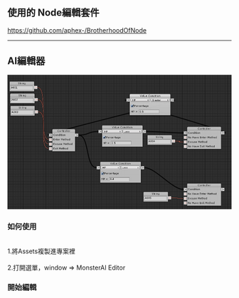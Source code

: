 ## 使用的 Node編輯套件
https://github.com/aphex-/BrotherhoodOfNode

----------------------------------------------------------------------------------------

## AI編輯器
![Image](https://raw.githubusercontent.com/apperdog/EditorMonsterAI/master/show.png)



### 如何使用
<br>1.將Assets複製進專案裡</br>
<br>2.打開選單，window => MonsterAI Editor</br>



### 開始編輯
